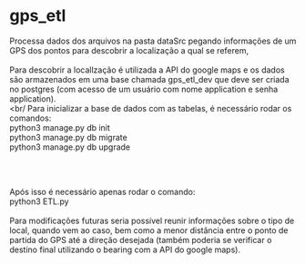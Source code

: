 # gps_etl

Processa dados dos arquivos na pasta dataSrc pegando informações de um GPS dos pontos para descobrir a localização a qual se referem,
<br/>
<br/>
Para descobrir a locallzação é utilizada a API do google maps e os dados são armazenados em uma base chamada gps_etl_dev que deve ser criada no postgres (com acesso de um usuário com nome application e senha application).
<br/><br/
Para inicializar a base de dados com as tabelas, é necessário rodar os comandos:
<br/>
python3 manage.py db init
<br/>
python3 manage.py db migrate
<br/>
python3 manage.py db upgrade

<br/>
<br/>

Após isso é necessário apenas rodar o comando:
<br/>
python3 ETL.py
<br/>
<br/>
Para modificações futuras seria possível reunir informações sobre o tipo de local, quando vem ao caso, bem como a menor distância entre o ponto de partida do GPS até a direção desejada (também poderia se verificar o destino final utilizando o bearing com a API do google maps).

